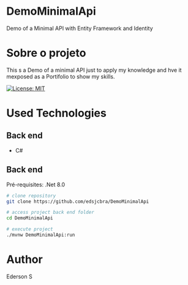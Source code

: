 # DemoMinimalApi
Demo of a Minimal API with Entity Framework and Identity

# Sobre o projeto
This s a Demo of a minimal API just to apply my knowledge and hve it mexposed as a Portifolio to show my skills.

[![License: MIT](https://img.shields.io/badge/License-MIT-yellow.svg)](https://opensource.org/licenses/MIT)

# Used Technologies
## Back end
- C#

## Back end
Pré-requisites: .Net 8.0

```bash
# clone repository
git clone https://github.com/edsjcbra/DemoMinimalApi

# access project back end folder
cd DemoMinimalApi

# execute project
./mvnw DemoMinimalApi:run
```
# Author

Ederson S
